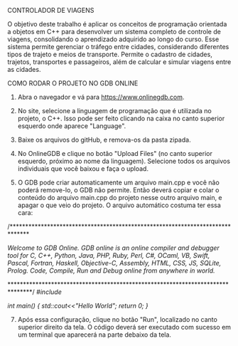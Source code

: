 CONTROLADOR DE VIAGENS

O objetivo deste trabalho é aplicar os conceitos de programação orientada a objetos em C++ para desenvolver um sistema completo de controle de viagens, consolidando o aprendizado adquirido ao longo do curso. Esse sistema permite gerenciar o tráfego entre cidades, considerando diferentes tipos de trajeto e meios de transporte. Permite o cadastro de cidades, trajetos, transportes e passageiros, além de calcular e simular viagens entre as cidades.

COMO RODAR O PROJETO NO GDB ONLINE

1. Abra o navegador e vá para https://www.onlinegdb.com.

2. No site, selecione a linguagem de programação que é utilizada no projeto, o C++. Isso pode ser feito clicando na caixa no canto superior esquerdo onde aparece "Language".

3. Baixe os arquivos do gitHub, e remova-os da pasta zipada.

4. No OnlineGDB e clique no botão "Upload Files" (no canto superior esquerdo, próximo ao nome da linguagem). Selecione todos os arquivos individuais que você baixou e faça o upload.

5. O GDB pode criar automaticamente um arquivo main.cpp e você não poderá remove-lo, o GDB não permite. Então deverá copiar e colar o conteúdo do arquivo main.cpp do projeto nesse outro arquivo main, e apagar o que veio do projeto. O arquivo automático costuma ter essa cara:

/******************************************************************************

*Welcome to GDB Online.
GDB online is an online compiler and debugger tool for C, C++, Python, Java, PHP, Ruby, Perl,
C#, OCaml, VB, Swift, Pascal, Fortran, Haskell, Objective-C, Assembly, HTML, CSS, JS, SQLite, Prolog.
Code, Compile, Run and Debug online from anywhere in world.*

*******************************************************************************/
*#include <iostream>*

*int main()*
*{
    std::cout<<"Hello World";*
    *return 0;
}*

7. Após essa configuração, clique no botão "Run", localizado no canto superior direito da tela. O código deverá ser executado com sucesso em um terminal que aparecerá na parte debaixo da tela.
